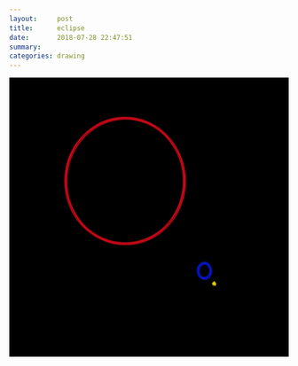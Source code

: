 ```yaml
---
layout:     post
title:      eclipse
date:       2018-07-28 22:47:51
summary:    
categories: drawing
---
```

![eclipse](/images/diary/eclipse.png ".")
